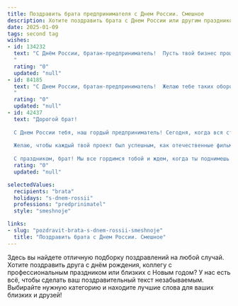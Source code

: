```yaml
---
title: Поздравить брата предпринимателя с Днем России. Смешное
description: Хотите поздравить брата с Днем России или другим праздником? Наш ИИ создаст незабываемое поздравление, а вы обязательно выделитесь среди других.  
date: 2025-01-09
tags: second tag
wishes:
- id: 134232
  text: "С Днём России, братан-предприниматель!  Пусть твой бизнес процветает так же бурно, как народ ликует на празднике,  а конкуренты  остаются  с носом,  как  Путин  после  встречи  с  байкерами!  Желаю тебе  столько  денег,  что  их  хватит  на  все  (даже  на  отпуск  в  душевно  спокойное  место,  далекое  от  бизнеса!).
  "
  rating: "0"
  updated: "null"
- id: 84185
  text: "С Днем России, братан-предприниматель!  Желаю тебе таких оборотов капитала, что даже Путин позавидует!  Пусть санкции обходят тебя стороной, а клиенты  — только с толстыми кошельками!  Главное — не забудь отпраздновать так, чтобы потом неделю отходить приходилось! 😉
  "
  rating: "0"
  updated: "null"
- id: 42437
  text: "Дорогой брат!
  
  С Днем России тебя, наш гордый предприниматель! Сегодня, когда вся страна празднует, мне кажется, что ты, как настоящий бизнесмен, уже станешь разрабатывать \"успешную стратегию\" для празднования. Пусть твои мечты сбываются быстрее, чем ты подписываешь договоры, а доходы растут, как дикие цветы на просторах нашей родины!
  
  Желаю, чтобы каждый твой проект был успешным, как отечественные фильмы, что поднимают настроение! Пусть идеи текут рекой, а конкуренты завидуют так, как завидуют соседи твоему новенькому внедорожнику!
  
  С праздником, брат! Мы все гордимся тобой и ждем, когда ты поднимешь за нас тост за Россию, которую мы можем не только любить, но и успешно ею зарабатывать! 🎉🚀"
  rating: "0"
  updated: "null"

selectedValues:
  recipients: "brata"
  holidays: "s-dnem-rossii"
  professions: "predprinimatel"
  style: "smeshnoje"

links:
- slug: "pozdravit-brata-s-dnem-rossii-smeshnoje"
  title: "Поздравить брата с Днем России. Смешное"
---
```


Здесь вы найдете отличную подборку поздравлений на любой случай.
Хотите поздравить друга с днём рождения, коллегу с профессиональным праздником или близких с Новым годом? У нас есть всё, чтобы сделать ваш поздравительный текст незабываемым. Выбирайте нужную категорию и находите лучшие слова для ваших близких и друзей!
